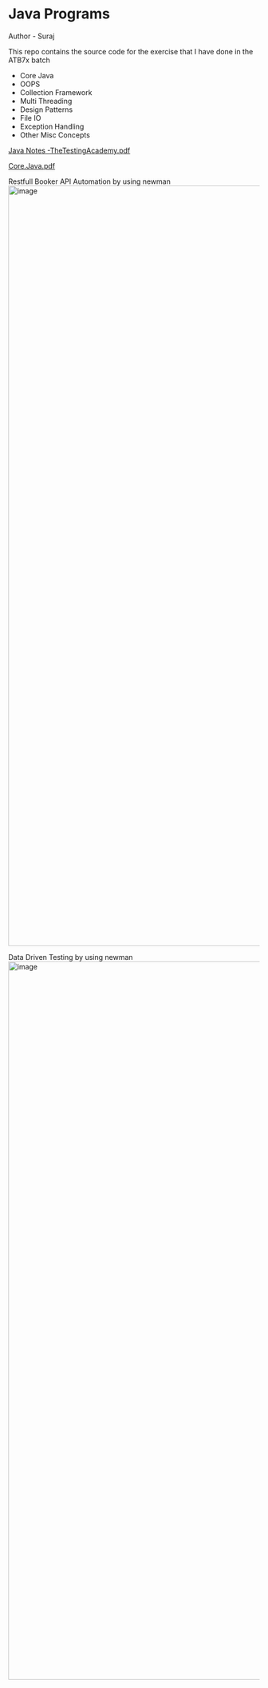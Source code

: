 # Java Programs

Author - Suraj

This repo contains the source code for the 
exercise that I have done in the ATB7x batch

- Core Java
- OOPS
- Collection Framework
- Multi Threading
- Design Patterns
- File IO
- Exception Handling
- Other Misc Concepts

[Java Notes -TheTestingAcademy.pdf](https://github.com/user-attachments/files/17091025/Java.Notes.-TheTestingAcademy.pdf)

[Core.Java.pdf](https://github.com/user-attachments/files/17091024/Core.Java.pdf)

Restfull Booker API Automation by using newman
<img width="1374" height="1522" alt="image" src="https://github.com/user-attachments/assets/5cb00230-fe45-432f-89fb-e9d02145300e" />

Data Driven Testing by using newman
<img width="1458" height="1438" alt="image" src="https://github.com/user-attachments/assets/6c080fd1-ed80-456c-8cbf-1cf247b9f459" />



